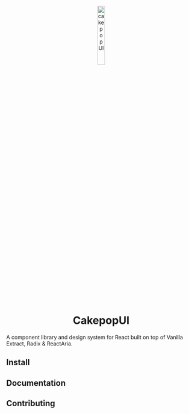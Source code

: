 <p align="center">
      <img width="20%" src="https://raw.githubusercontent.com/zwagnr/cakepop/apps/main/apps/docs/public/cakepopLogo.png" alt="cakepopUI" />
      <h1 align="center">CakepopUI</h1>
</p>

A component library and design system for React built on top of Vanilla Extract, Radix & ReactAria.


## Install

## Documentation

## Contributing